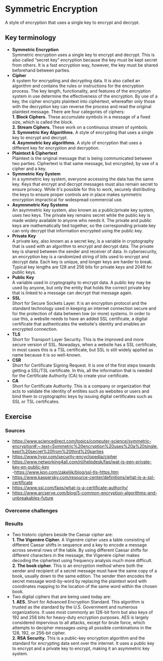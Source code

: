 # Symmetric Encryption
 A style of encryption that uses a single key to encrypt and decrypt.
## Key terminology
- **Symmetric Encryption**  
Symmetric encryption uses a single key to encrypt and decrypt. This is also called “secret key” encryption because the key must be kept secret from others. It is a fast encryption way, however, the key must be shared beforehand between parties.
- **Cipher**  
A system for encrypting and decrypting data. It is also called an algorithm and contains the rules or instructions for the encryption process. The key length, functionality, and features of the encryption system in use determine the effectiveness of the encryption. By use of a key, the cipher encrypts plaintext into ciphertext, whereafter only those with the decryption key can reverse the process and read the original plaintext message. There are four categories of ciphers:  
**1. Block Ciphers.** These accumulate symbols in a message of a fixed size, which is called the block.  
**2. Stream Ciphers.** These work on a continuous stream of symbols.  
**3. Symmetric Key Algorithms.** A style of encrypting that uses a single key to encrypt and decrypt.  
**4. Asymmetric key algorithms.** A style of encryption that uses a different key for encryption and decryption.
- **Plaintext & Ciphertext**  
Plaintext is the original message that is being communicated between two parties. Ciphertext is that same message, but encrypted, by use of a cipher and a key.  
- **Symmetric Key System**  
In a symmetric key system, everyone accessing the data has the same key. Keys that encrypt and decrypt messages must also remain secret to ensure privacy. While it's possible for this to work, securely distributing the keys to ensure proper controls are in place makes symmetric encryption impractical for widespread commercial use.  
- **Asymnmetric Key Systems**  
An asymmetric key system, also known as a public/private key system, uses two keys. The private key remains secret while the public key is made widely available to anyone who needs it. The private and public keys are mathematically tied together, so the corresponding private key can only decrypt that information encrypted using the public key.
- **Private Key**  
A private key, also known as a secret key, is a variable in cryptography that is used with an algorithm to encrypt and decrypt data. The private key is shared between the sender and receiver of data. In cybersecurity, an encryption key is a randomized string of bits used to encrypt and decrypt data. Each key is unique, and longer keys are harder to break. Typical key lengths are 128 and 256 bits for private keys and 2048 for public keys.
- **Public Key**  
A variable used in cryptography to encrypt data. A public key may be used by anyone, but only the entity that holds the correct private key that is linked to a message can decrypt that message again.  
- **SSL**  
Short for Secure Sockets Layer. It is an encryption protocol and the standard technology used in keeping an internet connection secure and for the protection of data between tow (or more) systems. In order to use this, a website needs to have an added SSL certificate, a digital certificate that authenticates the website's identity and enables an encrypted connection.
- **TLS**  
Short for Transport Layer Security. This is the improved and more secure version of SSL. Nowadays, when a website has a SSL certificate, in most cases this is a TSL certificate, but SSL is still widely applied as name because it is so well-known. 
- **CSR**  
Short for Certificate Signing Request. It is one of the first steps towards getting a SSL/TSL certificate. In this, all the information that is needed for the Certificate Authority (CA) to create your certificate.  
- **CA**  
Short for Certificate Authority. This is a company or organization that acts to validate the identity of entities such as websites or users and bind them to cryptographic keys by issuing digital certificates such as SSL or TSL certificates.

## Exercise
### Sources
- https://www.sciencedirect.com/topics/computer-science/symmetric-encryption#:~:text=Symmetric%20encryption%20uses%20a%20single,kept%20secret%20from%20third%20parties  
- https://www.hypr.com/security-encyclopedia/cipher  
- https://www.networking4all.com/nl/helpdesk/faq/wat-is-een-private-key-en-public-key  
-https://www.kpn.com/zakelijk/blog/ssl-tls-https.htm  
- https://www.kaspersky.com/resource-center/definitions/what-is-a-ssl-certificate  
- https://www.ssl.com/faqs/what-is-a-certificate-authority/  
- https://www.arcserve.com/blog/5-common-encryption-algorithms-and-unbreakables-future

### Overcome challenges


### Results
- Two historic ciphers beside the Caesar cipher are:  
**1. The Vigenère Cipher.** A Vigenère cipher uses a table consisting of different Caesar shifts in sequence and a key to encode a message across several rows of the table. By using different Caesar shifts for different characters in the message, the Vigenère cipher makes decoding the ciphertext using frequency analysis much more difficult.  
**2. The book cipher.** This is an encryption method where both the sender and recipient of a secret message must have the same copy of a book, usually down to the same edition. The sender then encodes the secret message word-by-word by replacing the plaintext word with coordinates mapping to the location of the same word within the chosen book. 
- Two digital ciphers that are being used today are:  
**1. AES.** Short for Advanced Encryption Standard. This algorithm is trusted as the standard by the U.S. Government and numerous organizations. It uses most commonly an 128-bit form but also keys of 192 and 256 bits for heavy-duty encryption purposes.
AES is largely considered impervious to all attacks, except for brute force, which attempts to decipher messages using all possible combinations in the 128, 192, or 256-bit cipher.  
**2. RSA Security.** This is a public-key encryption algorithm and the standard for encrypting data sent over the internet. It uses a public key to encrypt and a private key to encrypt, making it an asymmetric key system.